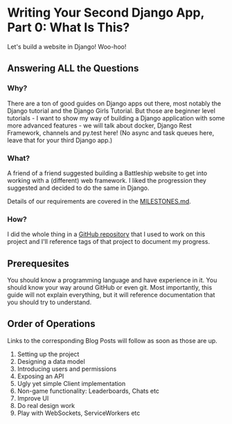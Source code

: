 # Writing Your Second Django App, Part 0: What Is This?

Let's build a website in Django! Woo-hoo!

## Answering ALL the Questions

### Why?

There are a ton of good guides on Django apps out there, most notably the Django tutorial and the Django Girls Tutorial.
But those are beginner level tutorials - I want to show my way of building a Django application with some more advanced
features - we will talk about docker, Django Rest Framework, channels and py.test here! (No async and task queues here,
leave that for your third Django app.)

### What?

A friend of a friend suggested building a Battleship website to get into working with a (different) web framework. I
liked the progression they suggested and decided to do the same in Django.

Details of our requirements are covered in the
[MILESTONES.md](https://github.com/rixx/BattlePony/blob/master/MILESTONES.md).

### How?

I did the whole thing in a [GitHub repository](https://github.com/rixx/BattlePony) that I used to work on this project
and I'll reference tags of that project to document my progress.

## Prerequesites

You should know a programming language and have experience in it. You should know your way around GitHub or even git.
Most importantly, this guide will not explain everything, but it will reference documentation that you should try to
understand.

## Order of Operations

Links to the corresponding Blog Posts will follow as soon as those are up.

1. Setting up the project
2. Designing a data model
3. Introducing users and permissions
4. Exposing an API
5. Ugly yet simple Client implementation
6. Non-game functionality: Leaderboards, Chats etc
7. Improve UI
8. Do real design work
9. Play with WebSockets, ServiceWorkers etc
